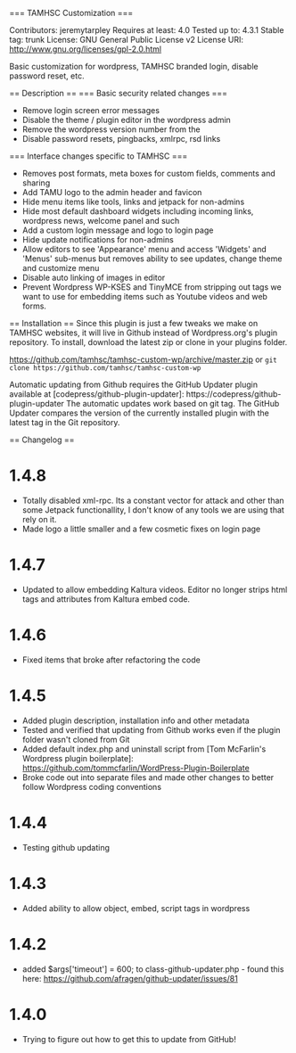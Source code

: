 === TAMHSC Customization ===

Contributors: jeremytarpley
Requires at least: 4.0
Tested up to: 4.3.1
Stable tag: trunk
License: GNU General Public License v2
License URI: http://www.gnu.org/licenses/gpl-2.0.html

Basic customization for wordpress, TAMHSC branded login, disable password reset, etc.

== Description ==
=== Basic security related changes ===

* Remove login screen error messages
* Disable the theme / plugin editor in the wordpress admin
* Remove the wordpress version number from the
* Disable password resets, pingbacks, xmlrpc, rsd links

=== Interface changes specific to TAMHSC ===

* Removes post formats, meta boxes for custom fields, comments and sharing
* Add TAMU logo to the admin header and favicon
* Hide menu items like tools, links and jetpack for non-admins
* Hide most default dashboard widgets including incoming links, wordpress news, welcome panel and such
* Add a custom login message and logo to login page
* Hide update notifications for non-admins
* Allow editors to see \'Appearance\' menu and access \'Widgets\' and \'Menus\' sub-menus but removes ability to see updates, change theme and customize menu
* Disable auto linking of images in editor
* Prevent Wordpress WP-KSES and TinyMCE from stripping out tags we want to use for embedding items such as Youtube videos and web forms.

== Installation ==
Since this plugin is just a few tweaks we make on TAMHSC websites, it will live in Github instead of Wordpress.org\'s plugin repository.  To install, download the latest zip or clone in your plugins folder.

https://github.com/tamhsc/tamhsc-custom-wp/archive/master.zip
or
`git clone https://github.com/tamhsc/tamhsc-custom-wp`

Automatic updating from Github requires the GitHub Updater plugin available at [codepress/github-plugin-updater]: https://codepress/github-plugin-updater
The automatic updates work based on git tag.  The GitHub Updater compares the version of the currently installed plugin with the latest tag in the Git repository.



== Changelog ==
# 1.4.8

* Totally disabled xml-rpc. Its a constant vector for attack and other than some Jetpack functionallity, I don't know of any tools we are using that rely on it.
* Made logo a little smaller and a few cosmetic fixes on login page

# 1.4.7

* Updated to allow embedding Kaltura videos.  Editor no longer strips html tags and attributes from Kaltura embed code.

# 1.4.6

* Fixed items that broke after refactoring the code

# 1.4.5

* Added plugin description, installation info and other metadata
* Tested and verified that updating from Github works even if the plugin folder wasn\'t cloned from Git
* Added default index.php and uninstall script from [Tom McFarlin\'s Wordpress plugin boilerplate]: https://github.com/tommcfarlin/WordPress-Plugin-Boilerplate
* Broke code out into separate files and made other changes to better follow Wordpress coding conventions

# 1.4.4

* Testing github updating

# 1.4.3

* Added ability to allow object, embed, script tags in wordpress

# 1.4.2

* added $args[\'timeout\'] = 600; to class-github-updater.php - found this here: https://github.com/afragen/github-updater/issues/81

# 1.4.0

* Trying to figure out how to get this to update from GitHub!
